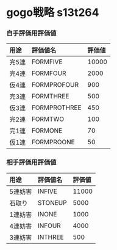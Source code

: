 # gogo戦略 s13t264

### 自手評価用評価値
|用途|評価値名|評価値|
|:--|:--|:--|
|完5連|FORMFIVE|10000|
|完4連|FORMFOUR|2000|
|仮4連|FORMPROFOUR|900|
|完3連|FORMTHREE|500|
|仮3連|FORMPROTHREE|450|
|完2連|FORMTWO|100|
|完1連|FORMONE|70|
|仮1連|FORMPROONE|50|

### 相手評価用評価値
|用途|評価値名|評価値|
|:--|:--|:--|
|5連妨害|INFIVE|11000|
|石取り|STONEUP|5000|
|1連妨害|INONE|1000|
|4連妨害|INFOUR|4000|
|3連妨害|INTHREE|500|
